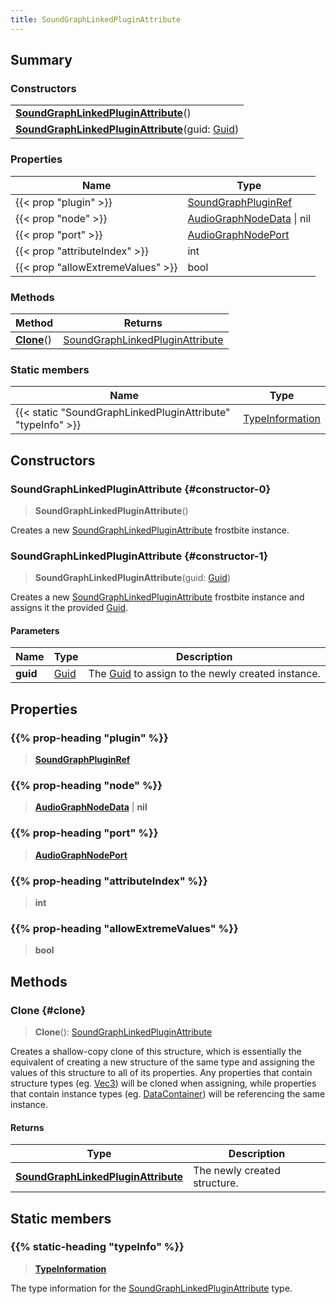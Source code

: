 ```yaml
---
title: SoundGraphLinkedPluginAttribute
---
```


## Summary

### Constructors

|  |
| --- |
| **[SoundGraphLinkedPluginAttribute](#constructor-0)**() |
| **[SoundGraphLinkedPluginAttribute](#constructor-1)**(guid: [Guid](/vext/ref/shared/type/guid)) |

### Properties

| Name | Type |
| ---- | ---- |
| {{< prop "plugin" >}} | [SoundGraphPluginRef](/vext/ref/fb/soundgraphpluginref) |
| {{< prop "node" >}} | [AudioGraphNodeData](/vext/ref/fb/audiographnodedata) \| nil |
| {{< prop "port" >}} | [AudioGraphNodePort](/vext/ref/fb/audiographnodeport) |
| {{< prop "attributeIndex" >}} | int |
| {{< prop "allowExtremeValues" >}} | bool |

### Methods

| Method | Returns |
| ------ | ------- |
| **[Clone](#clone)**() | [SoundGraphLinkedPluginAttribute](/vext/ref/fb/soundgraphlinkedpluginattribute) |

### Static members

| Name | Type |
| ---- | ---- |
| {{< static "SoundGraphLinkedPluginAttribute" "typeInfo" >}} | [TypeInformation](/vext/ref/shared/type/typeinformation) |

## Constructors

### SoundGraphLinkedPluginAttribute {#constructor-0}

> **SoundGraphLinkedPluginAttribute**()

Creates a new [SoundGraphLinkedPluginAttribute](/vext/ref/fb/soundgraphlinkedpluginattribute) frostbite instance.

### SoundGraphLinkedPluginAttribute {#constructor-1}

> **SoundGraphLinkedPluginAttribute**(guid: [Guid](/vext/ref/shared/type/guid))

Creates a new [SoundGraphLinkedPluginAttribute](/vext/ref/fb/soundgraphlinkedpluginattribute) frostbite instance and assigns it the provided [Guid](/vext/ref/shared/type/guid).

#### Parameters

| Name | Type | Description |
| ---- | ---- | ----------- |
| **guid** | [Guid](/vext/ref/shared/type/guid) | The [Guid](/vext/ref/shared/type/guid) to assign to the newly created instance. |

## Properties

### {{% prop-heading "plugin" %}}

> **[SoundGraphPluginRef](/vext/ref/fb/soundgraphpluginref)**

### {{% prop-heading "node" %}}

> **[AudioGraphNodeData](/vext/ref/fb/audiographnodedata)** \| **nil**

### {{% prop-heading "port" %}}

> **[AudioGraphNodePort](/vext/ref/fb/audiographnodeport)**

### {{% prop-heading "attributeIndex" %}}

> **int**

### {{% prop-heading "allowExtremeValues" %}}

> **bool**

## Methods

### Clone {#clone}

> **Clone**(): [SoundGraphLinkedPluginAttribute](/vext/ref/fb/soundgraphlinkedpluginattribute)

Creates a shallow-copy clone of this structure, which is essentially the equivalent of creating a new structure of the same type and assigning the values of this structure to all of its properties. Any properties that contain structure types (eg. [Vec3](/vext/ref/shared/type/vec3)) will be cloned when assigning, while properties that contain instance types (eg. [DataContainer](/vext/ref/shared/type/datacontainer)) will be referencing the same instance.

#### Returns

| Type | Description |
| ---- | ----------- |
| **[SoundGraphLinkedPluginAttribute](/vext/ref/fb/soundgraphlinkedpluginattribute)** | The newly created structure. |

## Static members

### {{% static-heading "typeInfo" %}}

> **[TypeInformation](/vext/ref/shared/type/typeinformation)**

The type information for the [SoundGraphLinkedPluginAttribute](/vext/ref/fb/soundgraphlinkedpluginattribute) type.

